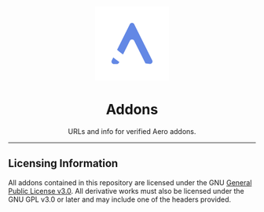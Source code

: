 <div align="center">
    <img src="https://github.com/aero-mod/assets/blob/main/assets/Transparent.png?raw=true" width="150px" height="150px" alt="Aero Logo" />
    <h1>Addons</h1>
    URLs and info for verified Aero addons. 
</div>

---

## Licensing Information

All addons contained in this repository are licensed under the GNU [General Public License v3.0](https://www.gnu.org/licenses/). All derivative works must also be licensed under the GNU GPL v3.0 or later and may include one of the headers provided.
